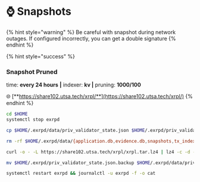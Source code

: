 # ⌚ Snapshots

{% hint style="warning" %}
Be careful with snapshot during network outages. If configured incorrectly, you can get a double signature
{% endhint %}

{% hint style="success" %}
### Snapshot Pruned

time: **every 24 hours** **|** indexer: **kv |** pruning: **1000/100**

🌐 [**https://share102.utsa.tech/xrpl/**](https://share102.utsa.tech/xrpl/)
{% endhint %}

```bash
cd $HOME
systemctl stop exrpd

cp $HOME/.exrpd/data/priv_validator_state.json $HOME/.exrpd/priv_validator_state.json.backup

rm -rf $HOME/.exrpd/data/{application.db,evidence.db,snapshots,tx_index.db,blockstore.db,state.db,cs.wal}

curl -o - -L https://share102.utsa.tech/xrpl/xrpl.tar.lz4 | lz4 -c -d - | tar -x -C $HOME/.exrpd/

mv $HOME/.exrpd/priv_validator_state.json.backup $HOME/.exrpd/data/priv_validator_state.json

systemctl restart exrpd && journalctl -u exrpd -f -o cat
```
